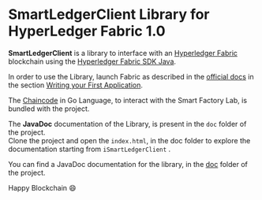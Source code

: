 # SmartLedgerClient Library for HyperLedger Fabric 1.0

**SmartLedgerClient** is a library to interface with an [Hyperledger Fabric](https://hyperledger-fabric.readthedocs.io/en/latest/) blockchain using the [Hyperledger Fabric SDK Java](https://github.com/hyperledger/fabric-sdk-java).

In order to use the Library, launch Fabric as described in the [official docs](https://hyperledger-fabric.readthedocs.io/en/latest/) in the section [Writing your First Application](https://hyperledger-fabric.readthedocs.io/en/latest/write_first_app.html).

The [Chaincode](https://github.com/ascatox/smart-ledger-client/blob/master/src/main/java/fixture/sdkintegration/gocc/smartfactory/src/github.com/smartfactory/smartfactory.go) in Go Language, to interact with the Smart Factory Lab, is bundled with the project.

The **JavaDoc** documentation of the Library, is present in the `doc` folder of the project.<br/>
Clone the project and open the `index.html`, in the doc folder to explore the documentation starting from `iSmartLedgerClient` .

You can find a JavaDoc documentation for the library, in the [doc](https://github.com/ascatox/smart-ledger-client/tree/master/doc) folder of the project. 

Happy Blockchain 😄
